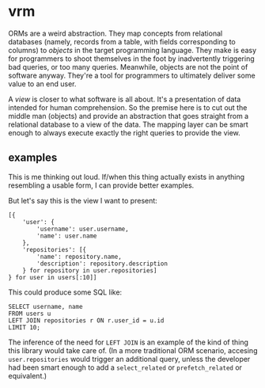 # vrm

ORMs are a weird abstraction. They map concepts from relational databases
(namely, records from a table, with fields corresponding to columns) to
*objects* in the target programming language. They make is easy for programmers
to shoot themselves in the foot by inadvertently triggering bad queries, or too
many queries. Meanwhile, objects are not the point of software anyway. They're
a tool for programmers to ultimately deliver some value to an end user.

A _view_ is closer to what software is all about. It's a presentation of data
intended for human comprehension. So the premise here is to cut out the middle
man (objects) and provide an abstraction that goes straight from a relational
database to a view of the data. The mapping layer can be smart enough to always
execute exactly the right queries to provide the view.

## examples

This is me thinking out loud. If/when this thing actually exists in anything
resembling a usable form, I can provide better examples.

But let's say this is the view I want to present:

```
[{
    'user': {
        'username': user.username,
        'name': user.name
    },
    'repositories': [{
        'name': repository.name,
        'description': repository.description
    } for repository in user.repositories]
} for user in users[:10]]
```

This could produce some SQL like:

```
SELECT username, name
FROM users u
LEFT JOIN repositories r ON r.user_id = u.id
LIMIT 10;
```

The inference of the need for `LEFT JOIN` is an example of the kind of thing
this library would take care of. (In a more traditional ORM scenario, accesing
`user.repositories` would trigger an additional query, unless the developer
had been smart enough to add a `select_related` or `prefetch_related` or
equivalent.)
